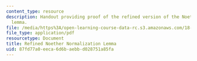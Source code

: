 ```yaml
---
content_type: resource
description: Handout providing proof of the refined version of the Noether normalization
  lemma.
file: /media/https%3A/open-learning-course-data-rc.s3.amazonaws.com/18-705-commutative-algebra-fall-2008/87fd77a0eeca6d6baebbd028751a85fa_handoutnoeth.pdf
file_type: application/pdf
resourcetype: Document
title: Refined Noether Normalization Lemma
uid: 87fd77a0-eeca-6d6b-aebb-d028751a85fa
---
```

